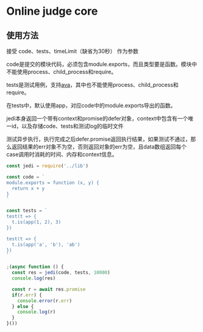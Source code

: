 # Online judge core

## 使用方法

接受 code、tests、timeLimit（缺省为30秒） 作为参数

code是提交的模块代码，必须包含module.exports，而且类型要是函数。模块中不能使用process、child_process和require。

tests是测试用例，支持[ava](https://github.com/avajs/ava)，其中也不能使用process、child_process和require。

在tests中，默认使用app，对应code中的module.exports导出的函数。

jedi本身返回一个带有context和promise的defer对象，context中包含有一个唯一id，以及存储code、tests和测试log的临时文件

测试异步执行，执行完成之后defer.promise返回执行结果，如果测试不通过，那么返回结果的err对象不为空，否则返回对象的err为空，且data数组返回每个case调用时消耗的时间、内存和context信息。

```js
const jedi = require('../lib')

const code = `
module.exports = function (x, y) {
  return x + y
}
`

const tests = `
test(t => {
  t.is(app(1, 2), 3)
})

test(t => {
  t.is(app('a', 'b'), 'ab')
})
`

;(async function () {
  const res = jedi(code, tests, 10000)
  console.log(res)

  const r = await res.promise
  if(r.err) {
    console.error(r.err)
  } else {
    console.log(r)
  }
}())
```
